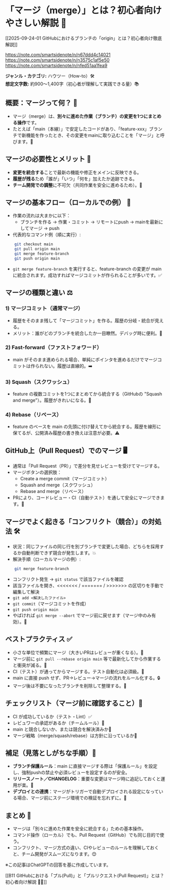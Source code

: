 # 「マージ（merge）」とは？初心者向けやさしい解説 🔀

[[2025-09-24-01 GitHubにおけるブランチの「origin」とは？初心者向け徹底解説]]

https://note.com/smartsidenote/n/n67ddd4c14021
https://note.com/smartsidenote/n/n3575c1af5e50
https://note.com/smartsidenote/n/nfed51aa1fea9

**ジャンル・カテゴリ:** ハウツー（How-to）🛠️  
**想定文字数:** 約900〜1,400字（初心者が理解して実践できる量）📚

## 概要：マージって何？ 🤔
- マージ（merge）は、**別々に進めた作業（ブランチ）の変更を1つにまとめる操作**です。  
- たとえば「main（本線）」で安定したコードがあり、「feature-xxx」ブランチで新機能を作ったとき、その変更をmainに取り込むことを「マージ」と呼びます。🎯

## マージの必要性とメリット 🌟
- **変更を統合する**ことで最新の機能や修正をメインに反映できる。  
- **履歴が残る**ため「誰が」「いつ」「何を」加えたか追跡できる。  
- **チーム開発での調整**に不可欠（共同作業を安全に進めるため）。👥

## マージの基本フロー（ローカルでの例） 🧭
- 作業の流れは大まかに以下：
  - ブランチを作る → 作業・コミット → リモートにpush → mainを最新にしてマージ → push
- 代表的なコマンド例（順に実行）:
```bash
    git checkout main
    git pull origin main
    git merge feature-branch
    git push origin main
```
- `git merge feature-branch` を実行すると、feature-branch の変更が main に統合されます。成功すればマージコミットが作られることが多いです。✅

## マージの種類と違い ⚖️
### 1) マージコミット（通常マージ）
- 履歴をそのまま残して「マージコミット」を作る。履歴の分岐・統合が見える。  
- メリット：誰がどのブランチを統合したか一目瞭然。デバッグ時に便利。🔎

### 2) Fast-forward（ファストフォワード）
- main がそのまま進められる場合、単純にポインタを進めるだけでマージコミットは作られない。履歴は直線的。➡️

### 3) Squash（スクワッシュ）
- feature の複数コミットを1つにまとめてから統合する（GitHubの "Squash and merge"）。履歴がきれいになる。🧼

### 4) Rebase（リベース）
- feature のベースを main の先頭に付け替えてから統合する。履歴を線形に保てるが、公開済み履歴の書き換えは注意が必要。⚠️

## GitHub上（Pull Request）でのマージ 🖥️
- 通常は「Pull Request（PR）」で差分を見せレビューを受けてマージする。  
- マージボタンの選択肢：
  - Create a merge commit（マージコミット）
  - Squash and merge（スクワッシュ）
  - Rebase and merge（リベース）
- PRにより、コードレビュー・CI（自動テスト）を通して安全にマージできます。🔁

## マージでよく起きる「コンフリクト（競合）」の対処法 🛠️
- 状況：同じファイルの同じ行を別ブランチで変更した場合、どちらを採用するか自動判断できず競合が発生します。💥
- 解決手順（ローカルマージの例）:
```bash
    git merge feature-branch
```
  - コンフリクト発生 → `git status` で該当ファイルを確認  
  - 該当ファイルを開き、<<<<<<< / ======= / >>>>>>> の区切りを手動で編集して解決  
  - `git add <解決したファイル>`  
  - `git commit`（マージコミットを作成）  
  - `git push origin main`
- やばければ `git merge --abort` でマージ前に戻せます（マージ中のみ有効）。🛑

## ベストプラクティス ✅
- 小さな単位で頻繁にマージ（大きいPRはレビューが重くなる）。🧩  
- マージ前に `git pull --rebase origin main` 等で最新化してから作業すると衝突が減る。🔄  
- CI（テスト）が通ってからマージする。テスト自動化は必須級。🧪  
- main に直接 push せず、PR→レビュー→マージの流れをルール化する。🔒  
- マージ後は不要になったブランチを削除して整理する。🧹

## チェックリスト（マージ前に確認すること）🧾
- CI が成功しているか（テスト・Lint）✅
- レビュワーの承認があるか（チームルール）👀
- main と競合しないか、または競合を解決済みか🔧
- マージ戦略（merge/squash/rebase）は方針に沿っているか📐

## 補足（見落としがちな手順）🔎
- **ブランチ保護ルール**：main に直接マージする際は「保護ルール」を設定し、強制pushの禁止や必須レビューを設定するのが安全。  
- **リリースノート／CHANGELOG**：重要な変更はマージ時に追記しておくと運用が楽。📘  
- **デプロイとの連携**：マージがトリガーで自動デプロイされる設定になっている場合、マージ前にステージ環境での検証を忘れずに。🚀

## まとめ 🎯
- マージは「別々に進めた作業を安全に統合する」ための基本操作。  
- コマンド操作（ローカル）でも、Pull Request（GitHub）でも同じ目的で使う。  
- コンフリクト、マージ方式の違い、CIやレビューのルールを理解しておくと、チーム開発がスムーズになります。😊

※この記事はChatGPTの回答を基に作成しています。

[[B11 GitHubにおける「プル(Pull)」と「プルリクエスト(Pull Request)」とは？初心者向け解説 🔄📝]]
